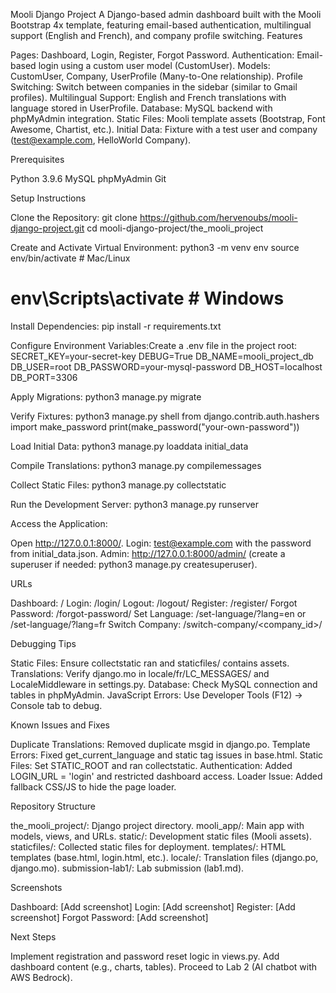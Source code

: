 Mooli Django Project
A Django-based admin dashboard built with the Mooli Bootstrap 4x template, featuring email-based authentication, multilingual support (English and French), and company profile switching.
Features

Pages: Dashboard, Login, Register, Forgot Password.
Authentication: Email-based login using a custom user model (CustomUser).
Models: CustomUser, Company, UserProfile (Many-to-One relationship).
Profile Switching: Switch between companies in the sidebar (similar to Gmail profiles).
Multilingual Support: English and French translations with language stored in UserProfile.
Database: MySQL backend with phpMyAdmin integration.
Static Files: Mooli template assets (Bootstrap, Font Awesome, Chartist, etc.).
Initial Data: Fixture with a test user and company (test@example.com, HelloWorld Company).

Prerequisites

Python 3.9.6
MySQL
phpMyAdmin
Git

Setup Instructions

Clone the Repository:
git clone https://github.com/hervenoubs/mooli-django-project.git
cd mooli-django-project/the_mooli_project


Create and Activate Virtual Environment:
python3 -m venv env
source env/bin/activate  # Mac/Linux
# env\Scripts\activate  # Windows


Install Dependencies:
pip install -r requirements.txt


Configure Environment Variables:Create a .env file in the project root:
SECRET_KEY=your-secret-key
DEBUG=True
DB_NAME=mooli_project_db
DB_USER=root
DB_PASSWORD=your-mysql-password
DB_HOST=localhost
DB_PORT=3306


Apply Migrations:
python3 manage.py migrate

Verify Fixtures:
python3 manage.py shell
from django.contrib.auth.hashers import make_password
print(make_password("your-own-password"))

Load Initial Data:
python3 manage.py loaddata initial_data


Compile Translations:
python3 manage.py compilemessages


Collect Static Files:
python3 manage.py collectstatic


Run the Development Server:
python3 manage.py runserver


Access the Application:

Open http://127.0.0.1:8000/.
Login: test@example.com with the password from initial_data.json.
Admin: http://127.0.0.1:8000/admin/ (create a superuser if needed: python3 manage.py createsuperuser).



URLs

Dashboard: /
Login: /login/
Logout: /logout/
Register: /register/
Forgot Password: /forgot-password/
Set Language: /set-language/?lang=en or /set-language/?lang=fr
Switch Company: /switch-company/<company_id>/

Debugging Tips

Static Files: Ensure collectstatic ran and staticfiles/ contains assets.
Translations: Verify django.mo in locale/fr/LC_MESSAGES/ and LocaleMiddleware in settings.py.
Database: Check MySQL connection and tables in phpMyAdmin.
JavaScript Errors: Use Developer Tools (F12) → Console tab to debug.

Known Issues and Fixes

Duplicate Translations: Removed duplicate msgid in django.po.
Template Errors: Fixed get_current_language and static tag issues in base.html.
Static Files: Set STATIC_ROOT and ran collectstatic.
Authentication: Added LOGIN_URL = 'login' and restricted dashboard access.
Loader Issue: Added fallback CSS/JS to hide the page loader.

Repository Structure

the_mooli_project/: Django project directory.
mooli_app/: Main app with models, views, and URLs.
static/: Development static files (Mooli assets).
staticfiles/: Collected static files for deployment.
templates/: HTML templates (base.html, login.html, etc.).
locale/: Translation files (django.po, django.mo).
submission-lab1/: Lab submission (lab1.md).

Screenshots

Dashboard: [Add screenshot]
Login: [Add screenshot]
Register: [Add screenshot]
Forgot Password: [Add screenshot]

Next Steps

Implement registration and password reset logic in views.py.
Add dashboard content (e.g., charts, tables).
Proceed to Lab 2 (AI chatbot with AWS Bedrock).